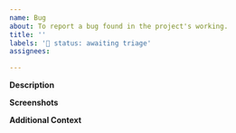 ```yaml
---
name: Bug
about: To report a bug found in the project's working.
title: ''
labels: '🚦 status: awaiting triage'
assignees: 

---
```


**Description**

<!-- A brief description of the question or issue, also include what you tried and what didn't work: -->

**Screenshots**

<!-- Please add a screenshot if applicable -->

**Additional Context**  <!-- Optional -->  

<!-- Add any other context about the problem here. -->
